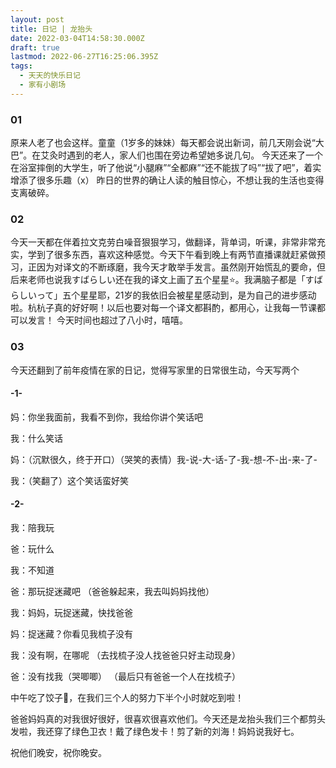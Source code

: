 ```yaml
---
layout: post
title: 日记 | 龙抬头
date: 2022-03-04T14:58:30.000Z
draft: true
lastmod: 2022-06-27T16:25:06.395Z
tags:
  - 天天的快乐日记
  - 家有小剧场
---
```

### 01

原来人老了也会这样。童童（1岁多的妹妹）每天都会说出新词，前几天刚会说“大巴”。在艾灸时遇到的老人，家人们也围在旁边希望她多说几句。
今天还来了一个在浴室摔倒的大学生，听了他说“小腿麻”“全都麻”“还不能拔了吗”“拔了吧”，着实增添了很多乐趣（x）
昨日的世界的确让人读的触目惊心，不想让我的生活也变得支离破碎。

### 02

今天一天都在伴着拉文克劳白噪音狠狠学习，做翻译，背单词，听课，非常非常充实，学到了很多东西，喜欢这种感觉。今天下午看到晚上有两节直播课就赶紧做预习，正因为对译文的不断琢磨，我今天才敢举手发言。虽然刚开始慌乱的要命，但后来老师也说我すばらしい还在我的译文上画了五个星星⭐。我满脑子都是「すばらしいって」五个星星耶，21岁的我依旧会被星星感动到，是为自己的进步感动啦。杭杭子真的好好啊！以后也要对每一个译文都斟酌，都用心，让我每一节课都可以发言！
今天时间也超过了八小时，嘻嘻。

### 03

今天还翻到了前年疫情在家的日记，觉得写家里的日常很生动，今天写两个

#### -1-

妈：你坐我面前，我看不到你，我给你讲个笑话吧

我：什么笑话

妈：（沉默很久，终于开口）（哭笑的表情）我-说-大-话-了-我-想-不-出-来-了-

我：（笑翻了）这个笑话蛮好笑

#### -2-

我：陪我玩

爸：玩什么

我：不知道

爸：那玩捉迷藏吧
（爸爸躲起来，我去叫妈妈找他）

我：妈妈，玩捉迷藏，快找爸爸

妈：捉迷藏？你看见我梳子没有

我：没有啊，在哪呢
（去找梳子没人找爸爸只好主动现身）

爸：没有找我（哭唧唧）
（最后只有爸爸一个人在找梳子）

中午吃了饺子🥟，在我们三个人的努力下半个小时就吃到啦！

爸爸妈妈真的对我很好很好，很喜欢很喜欢他们。今天还是龙抬头我们三个都剪头发啦，我还穿了绿色卫衣！戴了绿色发卡！剪了新的刘海！妈妈说我好七。

祝他们晚安，祝你晚安。


